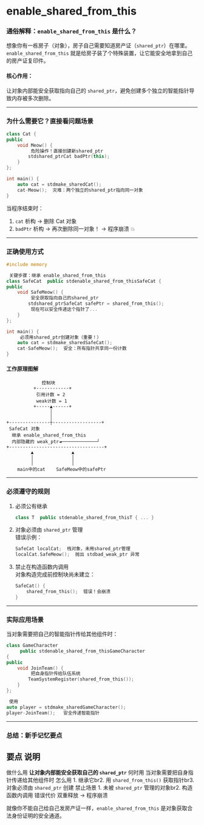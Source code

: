 # enable_shared_from_this

### 通俗解释：`enable_shared_from_this` 是什么？

想象你有一栋房子（对象），房子自己需要知道房产证（`shared_ptr`）在哪里。`enable_shared_from_this` 就是给房子装了个特殊装置，让它能安全地拿到自己的房产证复印件。

#### 核心作用：
让对象内部能安全获取指向自己的 `shared_ptr`，避免创建多个独立的智能指针导致内存被多次删除。

---

### 为什么需要它？直接看问题场景

```cpp
class Cat {
public
    void Meow() {
         危险操作！直接创建新shared_ptr
        stdshared_ptrCat badPtr(this);
    }
};

int main() {
    auto cat = stdmake_sharedCat();
    cat-Meow();  灾难：两个独立的shared_ptr指向同一对象
}
```
当程序结束时：
1. `cat` 析构 → 删除 Cat 对象
2. `badPtr` 析构 → 再次删除同一对象！ → 程序崩溃 💥

---

### 正确使用方式

```cpp
#include memory

 关键步骤：继承 enable_shared_from_this
class SafeCat  public stdenable_shared_from_thisSafeCat {
public
    void SafeMeow() {
         安全获取指向自己的shared_ptr
        stdshared_ptrSafeCat safePtr = shared_from_this();
         现在可以安全传递这个指针了...
    }
};

int main() {
     必须用shared_ptr创建对象（重要！）
    auto cat = stdmake_sharedSafeCat();
    cat-SafeMeow();  安全：所有指针共享同一份计数
}
```

#### 工作原理图解
```
             控制块
          +------------+
           引用计数 = 2 
           weak计数 = 1 
          +-----▲------+
                │
                │
+---------------┼------------------+
 SafeCat 对象                      
  继承 enable_shared_from_this     
  内部隐藏的 weak_ptr◄─────────────┘
+-----------------------------------+
         ▲              ▲
         │              │
         │              │
    main中的cat    SafeMeow中的safePtr
```

---

### 必须遵守的规则

1. 必须公有继承  
   ```cpp 
   class T  public stdenable_shared_from_thisT { ... }
   ```

2. 对象必须由 `shared_ptr` 管理  
   错误示例：
   ```cpp
   SafeCat localCat;  栈对象，未用shared_ptr管理
   localCat.SafeMeow();  抛出 stdbad_weak_ptr 异常
   ```

3. 禁止在构造函数内调用  
   对象构造完成前控制块尚未建立：
   ```cpp
   SafeCat() {
       shared_from_this();  错误！会崩溃
   }
   ```

---

### 实际应用场景
当对象需要把自己的智能指针传给其他组件时：
```cpp
class GameCharacter 
     public stdenable_shared_from_thisGameCharacter 
{
public
    void JoinTeam() {
         把自身指针传给队伍系统
        TeamSystemRegister(shared_from_this());
    }
};

 使用
auto player = stdmake_sharedGameCharacter();
player-JoinTeam();   安全传递智能指针
```

---

### 总结：新手记忆要点

 要点  说明 
------------
 做什么用  **让对象内部能安全获取自己的 `shared_ptr`** 
 何时用  当对象需要把自身指针传递给其他组件时 
 怎么用  1. 继承它br2. 用 `shared_from_this()` 获取指针br3. 对象必须由 `shared_ptr` 创建 
 禁止场景  1. 未被 `shared_ptr` 管理的对象br2. 构造函数内调用 
 错误代价  双重释放 → 程序崩溃 

 就像你不能自己给自己发房产证一样，`enable_shared_from_this` 是对象获取合法身份证明的安全通道。